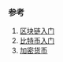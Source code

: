 ### 参考
1. [区块链入门](http://www.ruanyifeng.com/blog/2017/12/blockchain-tutorial.html)
2. [比特币入门](http://www.ruanyifeng.com/blog/2018/01/bitcoin-tutorial.html)
3. [加密货币	](http://www.ruanyifeng.com/blog/2018/01/cryptocurrency-tutorial.html)